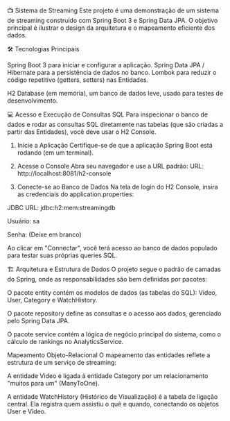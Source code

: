 📺 Sistema de Streaming 
Este projeto é uma demonstração de um sistema de streaming construído com Spring Boot 3 e Spring Data JPA. O objetivo principal é ilustrar o design da arquitetura e o mapeamento eficiente dos dados.

🛠️ Tecnologias Principais

Spring Boot 3 para iniciar e configurar a aplicação.
Spring Data JPA / Hibernate para a persistência de dados no banco.
Lombok para reduzir o código repetitivo (getters, setters) nas Entidades.

H2 Database (em memória), um banco de dados leve, usado para testes de desenvolvimento.

💻 Acesso e Execução de Consultas SQL
Para inspecionar o banco de dados e rodar as consultas SQL diretamente nas tabelas (que são criadas a partir das Entidades), você deve usar o H2 Console.

1. Inicie a Aplicação
Certifique-se de que a aplicação Spring Boot está rodando (em um terminal).

2. Acesse o Console
Abra seu navegador e use a URL padrão:
URL: http://localhost:8081/h2-console

3. Conecte-se ao Banco de Dados
Na tela de login do H2 Console, insira as credenciais do application.properties:

JDBC URL: jdbc:h2:mem:streamingdb

Usuário: sa

Senha: (Deixe em branco)

Ao clicar em "Connectar", você terá acesso ao banco de dados populado para testar suas próprias queries SQL.

🏗️ Arquitetura e Estrutura de Dados
O projeto segue o padrão de camadas do Spring, onde as responsabilidades são bem definidas por pacotes:

O pacote entity contém os modelos de dados (as tabelas do SQL): Video, User, Category e WatchHistory.

O pacote repository define as consultas e o acesso aos dados, gerenciado pelo Spring Data JPA.

O pacote service contém a lógica de negócio principal do sistema, como o cálculo de rankings no AnalyticsService.

Mapeamento Objeto-Relacional
O mapeamento das entidades reflete a estrutura de um serviço de streaming:

A entidade Video é ligada à entidade Category por um relacionamento "muitos para um" (ManyToOne).

A entidade WatchHistory (Histórico de Visualização) é a tabela de ligação central. Ela registra quem assistiu o quê e quando, conectando os objetos User e Video.

